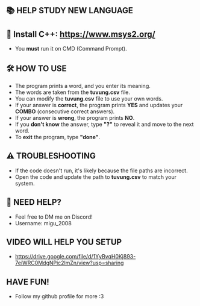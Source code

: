 ## 📚 HELP STUDY NEW LANGUAGE  

## 🔗 Install C++: https://www.msys2.org/
- You **must** run it on CMD (Command Prompt).  

## 🛠️ HOW TO USE  
- The program prints a word, and you enter its meaning.  
- The words are taken from the **tuvung.csv** file.  
- You can modify the **tuvung.csv** file to use your own words.  
- If your answer is **correct**, the program prints **YES** and updates your **COMBO** (consecutive correct answers).  
- If your answer is **wrong**, the program prints **NO**.  
- If you **don't know** the answer, type **"?"** to reveal it and move to the next word.  
- To **exit** the program, type **"done"**.   

## ⚠️ TROUBLESHOOTING  
- If the code doesn't run, it's likely because the file paths are incorrect.  
- Open the code and update the path to **tuvung.csv** to match your system.    

## 📩 NEED HELP?  
- Feel free to DM me on Discord!  
- Username: migu_2008

## VIDEO WILL HELP YOU SETUP
- https://drive.google.com/file/d/1YyBvqH0Kj893-7eiWRC0MdgNPic2lmZn/view?usp=sharing

## HAVE FUN!
- Follow my github profile for more :3
